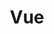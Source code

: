 ---
title: Vue
crosslinks:
- cordcutters
- DirecTVNow
- CFB
- naranon
- googlehome
- D23ZNS
- Hulu
- PS4
- churning
- TheAttack
- WahoosTipi
- puckstreams
---